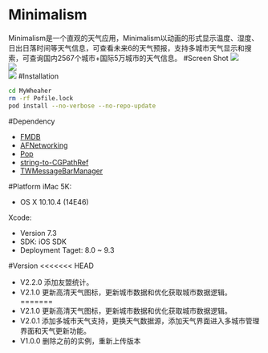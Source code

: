 Minimalism
======
Minimalism是一个直观的天气应用，Minimalism以动画的形式显示温度、湿度、日出日落时间等天气信息，可查看未来6的天气预报，支持多城市天气显示和搜索，可查询国内2567个城市+国际5万城市的天气信息。
#Screen Shot
![](https://github.com/leonardlee2015/MyWheather/blob/master/snapshot/start2.gif)<br>
![](https://github.com/leonardlee2015/MyWheather/blob/master/snapshot/CityManager.gif)<br>
![](https://github.com/leonardlee2015/MyWheather/blob/master/snapshot/forecast2.gif)
#Installation
```bash
cd MyWheaher
rm -rf Pofile.lock
pod install --no-verbose --no-repo-update
```
#Dependency
- [FMDB](https://github.com/ccgus/fmdb)
- [AFNetworking](https://github.com/AFNetworking/AFNetworking)
- [Pop](https://github.com/facebook/pop)
- [string-to-CGPathRef](https://github.com/aderussell/string-to-CGPathRef)
- [TWMessageBarManager](https://github.com/terryworona/TWMessageBarManager)

#Platform
iMac 5K:

- OS X 10.10.4 (14E46)

Xcode:

- Version 7.3
- SDK: iOS SDK 
- Deployment Taget: 8.0 ~ 9.3


#Version
<<<<<<< HEAD
- V2.2.0 添加友盟统计。
- V2.1.0 更新高清天气图标，更新城市数据和优化获取城市数据逻辑。
=======
- V2.1.0 更新高清天气图标，更新城市数据和优化获取城市数据逻辑。
- V2.0.1 添加多城市天气支持，更换天气数据源，添加天气界面进入多城市管理界面和天气更新功能。
- V1.0.0 删除之前的实例，重新上传版本
